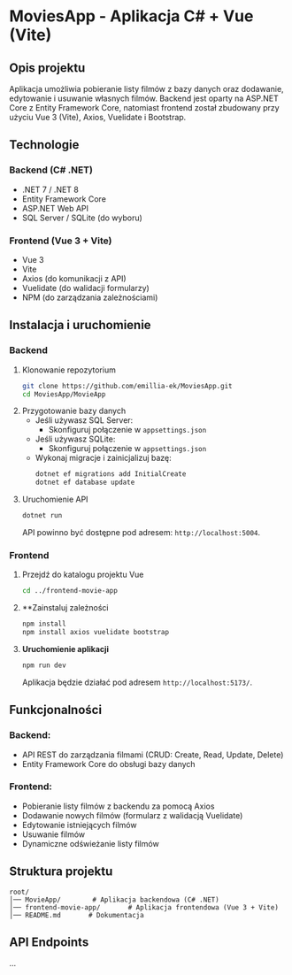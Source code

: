 # MoviesApp - Aplikacja C# + Vue (Vite)

## Opis projektu
Aplikacja umożliwia pobieranie listy filmów z bazy danych oraz dodawanie, edytowanie i usuwanie własnych filmów. Backend jest oparty na ASP.NET Core z Entity Framework Core, natomiast frontend został zbudowany przy użyciu Vue 3 (Vite), Axios, Vuelidate i Bootstrap.

## Technologie

### Backend (C# .NET)
- .NET 7 / .NET 8
- Entity Framework Core
- ASP.NET Web API
- SQL Server / SQLite (do wyboru)

### Frontend (Vue 3 + Vite)
- Vue 3
- Vite
- Axios (do komunikacji z API)
- Vuelidate (do walidacji formularzy)
- NPM (do zarządzania zależnościami)

## Instalacja i uruchomienie

### Backend
1. Klonowanie repozytorium
   ```sh
   git clone https://github.com/emillia-ek/MoviesApp.git
   cd MoviesApp/MovieApp
   ```
2. Przygotowanie bazy danych
   - Jeśli używasz SQL Server:
     - Skonfiguruj połączenie w `appsettings.json`
   - Jeśli używasz SQLite:
     - Skonfiguruj połączenie w `appsettings.json`
   - Wykonaj migracje i zainicjalizuj bazę:
     ```sh
     dotnet ef migrations add InitialCreate
     dotnet ef database update
     ```
3. Uruchomienie API
   ```sh
   dotnet run
   ```
   API powinno być dostępne pod adresem: `http://localhost:5004`.

### Frontend
1. Przejdź do katalogu projektu Vue
   ```sh
   cd ../frontend-movie-app
   ```
2. **Zainstaluj zależności
   ```sh
   npm install
   npm install axios vuelidate bootstrap
   ```
3. **Uruchomienie aplikacji**
   ```sh
   npm run dev
   ```
   Aplikacja będzie działać pod adresem `http://localhost:5173/`.

## Funkcjonalności

### Backend:
- API REST do zarządzania filmami (CRUD: Create, Read, Update, Delete)
- Entity Framework Core do obsługi bazy danych

### Frontend:
- Pobieranie listy filmów z backendu za pomocą Axios
- Dodawanie nowych filmów (formularz z walidacją Vuelidate)
- Edytowanie istniejących filmów
- Usuwanie filmów
- Dynamiczne odświeżanie listy filmów

## Struktura projektu

```
root/
│── MovieApp/        # Aplikacja backendowa (C# .NET)
│── frontend-movie-app/       # Aplikacja frontendowa (Vue 3 + Vite)
│── README.md       # Dokumentacja
```

## API Endpoints
...



